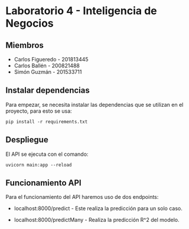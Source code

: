 # Laboratorio 4 - Inteligencia de Negocios

## Miembros

- Carlos Figueredo - 201813445
- Carlos Ballén - 200821488
- Simón Guzmán - 201533711

## Instalar dependencias

Para empezar, se necesita instalar las dependencias que se utilizan en el proyecto, para esto se usa:

`pip install -r requirements.txt`

## Despliegue

El API se ejecuta con el comando:

`uvicorn main:app --reload`

## Funcionamiento API

Para el funcionamiento del API haremos uso de dos endpoints:

- localhost:8000/predict  -   Este realiza la predicción para un solo caso.

- localhost:8000/predictMany  -   Realiza la predicción R^2 del modelo.
